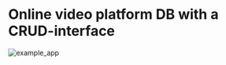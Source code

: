 # Online video platform DB with a CRUD-interface

![example_app](https://user-images.githubusercontent.com/43513568/155945325-3e8c0860-c15b-47b9-ad98-6ebd20b99251.png)

